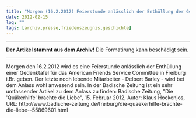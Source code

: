 ```yaml
---
title: "Morgen (16.2.2012) Feierstunde anlässlich der Enthüllung der Gedenktafel für das AFSC in Freiburg i.Br."
date: 2012-02-15
log: ""
tags: [archiv,presse,friedenszeugnis,geschichte]
---
```

<hr><b>Der Artikel stammt aus dem Archiv!</b> Die Formatirung kann beschädigt sein.<hr>
Morgen den 16.2.2012 wird es eine Feierstunde anlässlich der Enthüllung einer Gedenktafel für das American Friends Service Committee in Freiburg i.Br. geben. Der letzte noch lebende Mitarbeiter -  Delbert Barley - wird bei dem Anlass wohl anwesend sein. In der Badische Zeitung ist ein sehr umfassender Artikel zu dem Anlass zu finden: Badische Zeitung, "Die 'Quäkerhilfe' brachte die Liebe",  15. Februar 2012,  Autor: Klaus Hockenjos, URL: http://www.badische-zeitung.de/freiburg/die-quaekerhilfe-brachte-die-liebe--55869601.html
